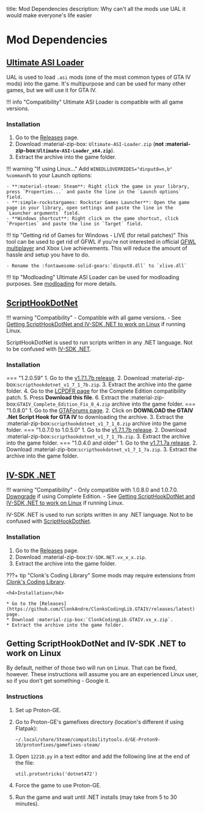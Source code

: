 title: Mod Dependencies
description: Why can't all the mods use UAL it would make everyone's life easier

# Mod Dependencies

## [Ultimate ASI Loader](https://github.com/ThirteenAG/Ultimate-ASI-Loader)

 UAL is used to load `.asi` mods (one of the most common types of GTA IV mods) into the game. It's multipurpose and can be used for many other games, but we will use it for GTA IV.

!!! info "Compatibility"
    Ultimate ASI Loader is compatible with all game versions.

<h3>Installation</h3>

1. Go to the [Releases](https://github.com/ThirteenAG/Ultimate-ASI-Loader/releases/latest) page.
2. Download :material-zip-box: `Ultimate-ASI-Loader.zip` (**not :material-zip-box:`Ultimate-ASI-Loader_x64.zip`**).
3. Extract the archive into the game folder.

!!! warning "If using Linux..."
    Add `WINEDLLOVERRIDES="dinput8=n,b" %command%` to your Launch options:

    - **:material-steam: Steam**: Right click the game in your library, press `Properties...` and paste the line in the `Launch options` field.
    - **:simple-rockstargames: Rockstar Games Launcher**: Open the game page in your library, open settings and paste the line in the `Launcher arguments` field.
    - **Windows shortcut**: Right click on the game shortcut, click `Properties` and paste the line in `Target` field.

!!! tip "Getting rid of Games for Windows - LIVE (for retail patches)"
    This tool can be used to get rid of GFWL if you're not interested in official [GFWL multiplayer](../../multiplayer.md/#games-for-windows-live) and Xbox Live achievements. This will reduce the amount of hassle and setup you have to do.

    - Rename the :fontawesome-solid-gears:`dinput8.dll` to `xlive.dll`

!!! tip "Modloading"
    Ultimate ASI Loader can be used for modloading purposes. See [modloading](extras/modloading.md) for more details.

## [ScriptHookDotNet](https://github.com/HazardX/gta4_scripthookdotnet/)

!!! warning "Compatibility"
    - Compatible with all game versions.
    - See [Getting ScriptHookDotNet and IV-SDK .NET to work on Linux](#getting-scripthookdotnet-and-iv-sdk-net-to-work-on-linux) if running Linux.

ScriptHookDotNet is used to run scripts written in any .NET language. Not to be confused with [IV-SDK .NET](#iv-sdk-net).

<h3>Installation</h3>

=== "1.2.0.59"
    1. Go to the [v1.7.1.7b release](https://github.com/HazardX/gta4_scripthookdotnet/releases/tag/v1.7.1.7b).
    2. Download :material-zip-box:`scripthookdotnet_v1_7_1_7b.zip`.
    3. Extract the archive into the game folder.
    4. Go to the [LCPDFR page](https://www.lcpdfr.com/downloads/gta4mods/g17media/26726-compatibility-patch-for-gta-iv-complete-edition/) for the Complete Edition compatibility patch.
    5. Press **Download this file**.
    6. Extract the :material-zip-box:`GTAIV_Complete_Edition_Fix_0_4.zip` archive into the game folder.
=== "1.0.8.0"
    1. Go to the [GTAForums page](https://gtaforums.com/topic/946154-release-gtaiv-net-scripthook-v1718-support-for-gta-iv-1080-and-eflc-1130-by-arinc9-zolika1351/).
    2. Click on **DOWNLOAD the GTAIV .Net Script Hook for GTA IV** to downloading the archive.
    3. Extract the :material-zip-box:`scripthookdotnet_v1_7_1_8.zip` archive into the game folder.
=== "1.0.7.0 to 1.0.5.0"
    1. Go to the [v1.7.1.7b release](https://github.com/HazardX/gta4_scripthookdotnet/releases/tag/v1.7.1.7b).
    2. Download :material-zip-box:`scripthookdotnet_v1_7_1_7b.zip`.
    3. Extract the archive into the game folder.
=== "1.0.4.0 and older"
    1. Go to the [v1.7.1.7a release](https://github.com/HazardX/gta4_scripthookdotnet/releases/tag/v1.7.1.7a).
    2. Download :material-zip-box:`scripthookdotnet_v1_7_1_7a.zip`.
    3. Extract the archive into the game folder.

## [IV-SDK .NET](https://gtaforums.com/topic/986510-iv-sdk-net/)

!!! warning "Compatibility"
    - Only compatible with 1.0.8.0 and 1.0.7.0. [Downgrade](../downgrading/downgrading-the-game.md) if using Complete Edition.
    - See [Getting ScriptHookDotNet and IV-SDK .NET to work on Linux](#getting-scripthookdotnet-and-iv-sdk-net-to-work-on-linux) if running Linux.

IV-SDK .NET is used to run scripts written in any .NET language. Not to be confused with [ScriptHookDotNet](#scripthookdotnet).

<h3>Installation</h3>

1. Go to the [Releases](https://github.com/ClonkAndre/IV-SDK-DotNet/releases/latest) page.
2. Download :material-zip-box:`IV-SDK.NET.vx_x_x.zip`.
3. Extract the archive into the game folder.

???+ tip "Clonk's Coding Library"
    Some mods may require extensions from [Clonk's Coding Library](https://github.com/ClonkAndre/ClonksCodingLib.GTAIV/).

    <h4>Installation</h4>

    * Go to the [Releases](https://github.com/ClonkAndre/ClonksCodingLib.GTAIV/releases/latest) page.
    * Download :material-zip-box:`ClonkCodingLib.GTAIV.vx_x.zip`.
    * Extract the archive into the game folder.

## Getting ScriptHookDotNet and IV-SDK .NET to work on Linux

By default, neither of those two will run on Linux. That can be fixed, however. These instructions will assume you are an experienced Linux user, so if you don't get something - Google it.

<h3>Instructions</h3>

1. Set up Proton-GE.
2. Go to Proton-GE's gamefixes directory (location's different if using Flatpak):

    ```text
    ~/.local/share/Steam/compatibilitytools.d/GE-Proton9-10/protonfixes/gamefixes-steam/
    ```

3. Open `12210.py` in a text editor and add the following line at the end of the file:

    ```text
    util.protontricks('dotnet472')
    ```

4. Force the game to use Proton-GE.
5. Run the game and wait until .NET installs (may take from 5 to 30 minutes).
